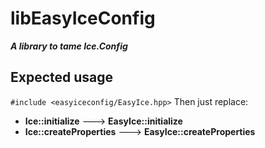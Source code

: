 # libEasyIceConfig
***A library to tame Ice.Config***


## Expected usage
`#include <easyiceconfig/EasyIce.hpp>`
Then just replace:
  * **Ice::initialize**              ---> **EasyIce::initialize**
  * **Ice::createProperties** ---> **EasyIce::createProperties**
